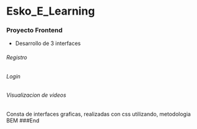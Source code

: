 # Esko_E_Learning
### Proyecto Frontend 

- Desarrollo de 3 interfaces 
###### Registro
###### Login
###### Visualizacion de videos


Consta de  interfaces graficas, realizadas con css utilizando, metodologia BEM 
###End
